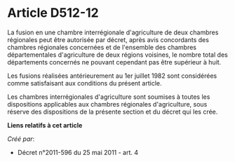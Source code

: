# Article D512-12

La fusion en une chambre interrégionale d'agriculture de deux chambres régionales peut être autorisée par décret, après avis
concordants des chambres régionales concernées et de l'ensemble des chambres départementales d'agriculture de deux régions
voisines, le nombre total des départements concernés ne pouvant cependant pas être supérieur à huit.

Les fusions réalisées antérieurement au 1er juillet 1982 sont considérées comme satisfaisant aux conditions du présent
article.

Les chambres interrégionales d'agriculture sont soumises à toutes les dispositions applicables aux chambres régionales
d'agriculture, sous réserve des dispositions de la présente section et du décret qui les crée.

**Liens relatifs à cet article**

_Créé par_:

  - Décret n°2011-596 du 25 mai 2011 - art. 4
